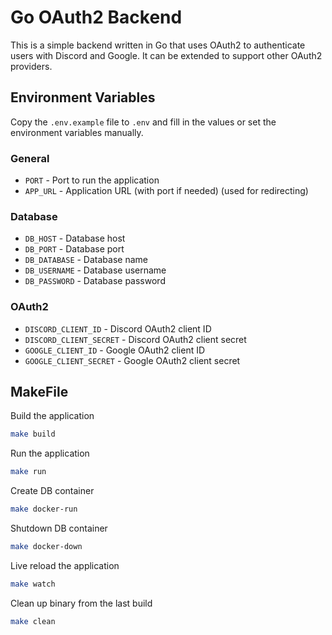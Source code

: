 # Go OAuth2 Backend

This is a simple backend written in Go that uses OAuth2 to authenticate users with Discord and Google. It can be extended to support other OAuth2 providers.

## Environment Variables

Copy the `.env.example` file to `.env` and fill in the values or set the environment variables manually.

### General
- `PORT` - Port to run the application
- `APP_URL` - Application URL (with port if needed) (used for redirecting)

### Database
- `DB_HOST` - Database host
- `DB_PORT` - Database port
- `DB_DATABASE` - Database name
- `DB_USERNAME` - Database username
- `DB_PASSWORD` - Database password

### OAuth2
- `DISCORD_CLIENT_ID` - Discord OAuth2 client ID
- `DISCORD_CLIENT_SECRET` - Discord OAuth2 client secret
- `GOOGLE_CLIENT_ID` - Google OAuth2 client ID
- `GOOGLE_CLIENT_SECRET` - Google OAuth2 client secret

## MakeFile

Build the application
```bash
make build
```

Run the application
```bash
make run
```

Create DB container
```bash
make docker-run
```

Shutdown DB container
```bash
make docker-down
```

Live reload the application
```bash
make watch
```

Clean up binary from the last build
```bash
make clean
```
